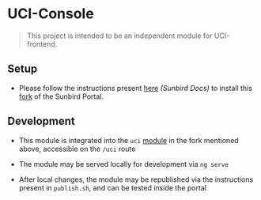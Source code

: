 # UCI-Console

> This project is intended to be an independent module for UCI-frontend.

## Setup

- Please follow the instructions present [here](http://docs.sunbird.org/latest/developer-docs/developer-installation/install_sbportal/index.html) _(Sunbird Docs)_ to install this [fork](https://github.com/Samagra-Development/SunbirdEd-portal/tree/release-4.0.0/src/app/client/src/app/modules/uci) of the Sunbird Portal.


## Development

- This module is integrated into the `uci` [module](https://github.com/Samagra-Development/SunbirdEd-portal/tree/release-4.0.0/src/app/client/src/app/modules/uci) in the fork mentioned above, accessible on the `/uci` route

- The module may be served locally for development via `ng serve`

- After local changes, the module may be republished via the instructions present in `publish.sh`, and can be tested inside the portal
